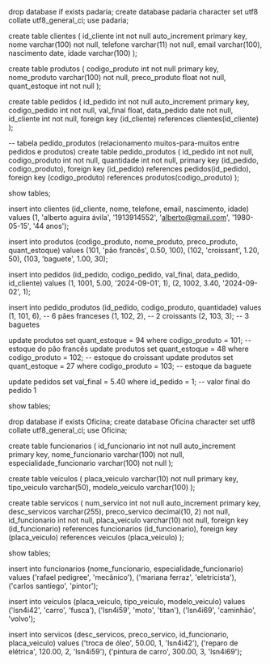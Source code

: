 drop database if exists padaria;
create database padaria character set utf8 collate utf8_general_ci;
use padaria;

create table clientes (
    id_cliente int not null auto_increment primary key,
    nome varchar(100) not null,
    telefone varchar(11) not null,
    email varchar(100),
    nascimento date,
    idade varchar(100)
);

create table produtos (
    codigo_produto int not null primary key,
    nome_produto varchar(100) not null,
    preco_produto float not null,
    quant_estoque int not null
);

create table pedidos (
    id_pedido int not null auto_increment primary key,
    codigo_pedido int not null,
    val_final float,
    data_pedido date not null,
    id_cliente int not null,
    foreign key (id_cliente) references clientes(id_cliente)
);

-- tabela pedido_produtos (relacionamento muitos-para-muitos entre pedidos e produtos)
create table pedido_produtos (
    id_pedido int not null,
    codigo_produto int not null,
    quantidade int not null,
    primary key (id_pedido, codigo_produto),
    foreign key (id_pedido) references pedidos(id_pedido),
    foreign key (codigo_produto) references produtos(codigo_produto)
);

show tables;


insert into clientes (id_cliente, nome, telefone, email, nascimento, idade) values
(1, 'alberto aguira ávila', '1913914552', 'alberto@gmail.com', '1980-05-15', '44 anos');

insert into produtos (codigo_produto, nome_produto, preco_produto, quant_estoque) values
(101, 'pão francês', 0.50, 100),
(102, 'croissant', 1.20, 50),
(103, 'baguete', 1.00, 30);

insert into pedidos (id_pedido, codigo_pedido, val_final, data_pedido, id_cliente) values
(1, 1001, 5.00, '2024-09-01', 1),
(2, 1002, 3.40, '2024-09-02', 1);


insert into pedido_produtos (id_pedido, codigo_produto, quantidade) values
(1, 101, 6),  -- 6 pães franceses
(1, 102, 2),  -- 2 croissants
(2, 103, 3);  -- 3 baguetes


update produtos set quant_estoque = 94 where codigo_produto = 101;  -- estoque do pão francês
update produtos set quant_estoque = 48 where codigo_produto = 102;  -- estoque do croissant
update produtos set quant_estoque = 27 where codigo_produto = 103;  -- estoque da baguete

update pedidos set val_final = 5.40 where id_pedido = 1;  -- valor final do pedido 1

show tables;






drop database if exists Oficina;
create database Oficina character set utf8 collate utf8_general_ci;
use Oficina;

create table funcionarios (
    id_funcionario int not null auto_increment primary key,
    nome_funcionario varchar(100) not null,
    especialidade_funcionario varchar(100) not null
);

create table veiculos (
    placa_veiculo varchar(10) not null primary key,
    tipo_veiculo varchar(50),
    modelo_veiculo varchar(100)
);

create table servicos (
    num_servico int not null auto_increment primary key,
    desc_servicos varchar(255),
    preco_servico decimal(10, 2) not null,
    id_funcionario int not null,
    placa_veiculo varchar(10) not null,
    foreign key (id_funcionario) references funcionarios (id_funcionario),
    foreign key (placa_veiculo) references veiculos (placa_veiculo)
);

show tables;

insert into funcionarios (nome_funcionario, especialidade_funcionario) values
('rafael pedigree', 'mecânico'),
('mariana ferraz', 'eletricista'),
('carlos santiego', 'pintor');

insert into veiculos (placa_veiculo, tipo_veiculo, modelo_veiculo) values
('lsn4i42', 'carro', 'fusca'),
('lsn4i59', 'moto', 'titan'),
('lsn4i69', 'caminhão', 'volvo');

insert into servicos (desc_servicos, preco_servico, id_funcionario, placa_veiculo) values
('troca de óleo', 50.00, 1, 'lsn4i42'),
('reparo de elétrica', 120.00, 2, 'lsn4i59'),
('pintura de carro', 300.00, 3, 'lsn4i69');



